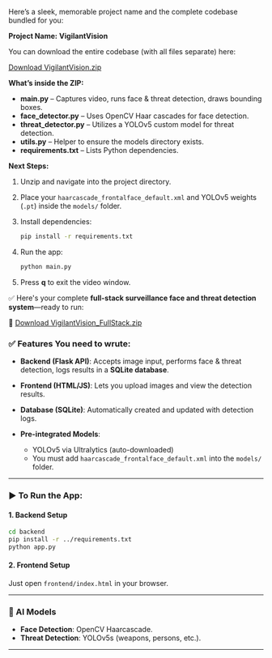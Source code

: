 Here’s a sleek, memorable project name and the complete codebase bundled for you:

**Project Name:** **VigilantVision**

You can download the entire codebase (with all files separate) here:

[Download VigilantVision.zip](sandbox:/mnt/data/VigilantVision.zip)

**What’s inside the ZIP:**

* **main.py** – Captures video, runs face & threat detection, draws bounding boxes.
* **face\_detector.py** – Uses OpenCV Haar cascades for face detection.
* **threat\_detector.py** – Utilizes a YOLOv5 custom model for threat detection.
* **utils.py** – Helper to ensure the models directory exists.
* **requirements.txt** – Lists Python dependencies.

**Next Steps:**

1. Unzip and navigate into the project directory.
2. Place your `haarcascade_frontalface_default.xml` and YOLOv5 weights (`.pt`) inside the `models/` folder.
3. Install dependencies:

   ```bash
   pip install -r requirements.txt
   ```
4. Run the app:

   ```bash
   python main.py
   ```
5. Press **q** to exit the video window.



✅ Here's your complete **full-stack surveillance face and threat detection system**—ready to run:

🔗 [Download VigilantVision\_FullStack.zip](sandbox:/mnt/data/VigilantVision_FullStack.zip)

### ✅ Features You need to wrute:

* **Backend (Flask API)**: Accepts image input, performs face & threat detection, logs results in a **SQLite database**.
* **Frontend (HTML/JS)**: Lets you upload images and view the detection results.
* **Database (SQLite)**: Automatically created and updated with detection logs.
* **Pre-integrated Models**:

  * YOLOv5 via Ultralytics (auto-downloaded)
  * You must add `haarcascade_frontalface_default.xml` into the `models/` folder.

---

### ▶️ To Run the App:

#### 1. Backend Setup

```bash
cd backend
pip install -r ../requirements.txt
python app.py
```

#### 2. Frontend Setup

Just open `frontend/index.html` in your browser.

---

### 🧠 AI Models

* **Face Detection**: OpenCV Haarcascade.
* **Threat Detection**: YOLOv5s (weapons, persons, etc.).

---





